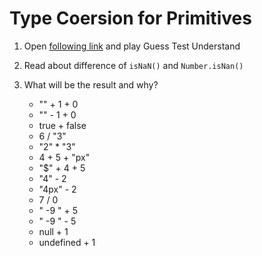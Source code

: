 # Type Coersion for Primitives

1. Open [following link](https://dorey.github.io/JavaScript-Equality-Table/) and play Guess Test Understand
2. Read about difference of `isNaN()` and `Number.isNan()`

3. What will be the result and why?
   - "" + 1 + 0
   - "" - 1 + 0
   - true + false
   - 6 / "3"
   - "2" \* "3"
   - 4 + 5 + "px"
   - "$" + 4 + 5
   - "4" - 2
   - "4px" - 2
   - 7 / 0
   - " -9 " + 5
   - " -9 " - 5
   - null + 1
   - undefined + 1
